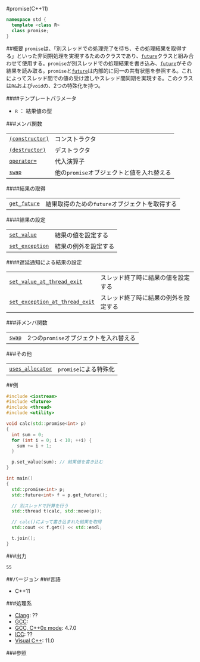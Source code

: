 #promise(C++11)
```cpp
namespace std {
  template <class R>
  class promise;
}
```

##概要
`promise`は、「別スレッドでの処理完了を待ち、その処理結果を取得する」といった非同期処理を実現するためのクラスであり、[`future`](./future.md)クラスと組み合わせて使用する。`promise`が別スレッドでの処理結果を書き込み、[`future`](./future.md)がその結果を読み取る。`promise`と[`future`](./future.md)は内部的に同一の共有状態を参照する。これによってスレッド間での値の受け渡しやスレッド間同期を実現する。このクラスは`R&`および`void`の、2つの特殊化を持つ。


####テンプレートパラメータ
- `R` ： 結果値の型

###メンバ関数

| | |
|------------------------------------------------------------------------------------------------------------------|----------------------------------------------------------------------|
| [`(constructor)`](./promise/promise.md) | コンストラクタ |
| [`(destructor)`](./promise/-promise.md) | デストラクタ |
| [`operator=`](./promise/op_assign.md) | 代入演算子 |
| [`swap`](./promise/swap.md) | 他の`promise`オブジェクトと値を入れ替える |

####結果の取得

| | |
|------------------------------------------------------------------------------------------------------------------|------------------------------------------------------------------------------|
| [`get_future`](./promise/get_future.md) | 結果取得のための`future`オブジェクトを取得する |

####結果の設定

| | |
|------------------------------------------------------------------------------------------------------------------------|--------------------------------|
| [`set_value`](./promise/set_value.md) | 結果の値を設定する |
| [`set_exception`](./promise/set_exception.md) | 結果の例外を設定する |

####遅延通知による結果の設定

| | |
|------------------------------------------------------------------------------------------------------------------------------------------------------|--------------------------------------------------------|
| [`set_value_at_thread_exit`](./promise/set_value_at_thread_exit.md) | スレッド終了時に結果の値を設定する |
| [`set_exception_at_thread_exit`](./promise/set_exception_at_thread_exit.md) | スレッド終了時に結果の例外を設定する |

###非メンバ関数

| | |
|-----------------------------------------------------------------------------------------------------------|-----------------------------------------------------------------|
| [`swap`](./promise/swap_free.md) | 2つの`promise`オブジェクトを入れ替える |


###その他

| | |
|--------------------------------------------------------------------------------------------------------------------------|----------------------------------------|
| [`uses_allocator`](./promise/uses_allocator.md) | `promise`による特殊化 |


##例
```cpp
#include <iostream>
#include <future>
#include <thread>
#include <utility>

void calc(std::promise<int> p)
{
  int sum = 0;
  for (int i = 0; i < 10; ++i) {
    sum += i + 1;
  }

  p.set_value(sum); // 結果値を書き込む
}

int main()
{
  std::promise<int> p;
  std::future<int> f = p.get_future();

  // 別スレッドで計算を行う
  std::thread t(calc, std::move(p));

  // calc()によって書き込まれた結果を取得
  std::cout << f.get() << std::endl;

  t.join();
}
```

###出力
```
55
```

##バージョン
###言語
- C++11

###処理系
- [Clang](/implementation#clang.md): ??
- [GCC](/implementation#gcc.md): 
- [GCC, C++0x mode](/implementation#gcc.md): 4.7.0
- [ICC](/implementation#icc.md): ??
- [Visual C++](/implementation#visual_cpp.md): 11.0


###参照


